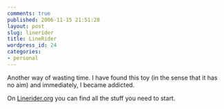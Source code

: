 ```yaml
---
comments: true
published: 2006-11-15 21:51:28
layout: post
slug: linerider
title: LineRider
wordpress_id: 24
categories:
- personal
---
```


Another way of wasting time. 
I have found this toy (in the sense that it has no aim)  and immediately, I became addicted.

On [Linerider.org](http://www.linerider.org) you can find all the stuff you need to start.
  


